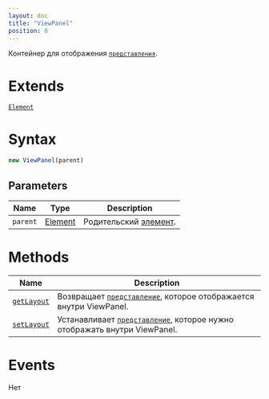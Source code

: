 ```yaml
---
layout: doc
title: "ViewPanel"
position: 0
---
```


Контейнер для отображения [`представления`](../../Core/Elements/View).

# Extends

[`Element`](../../Core/Elements/Element)

# Syntax

```js
new ViewPanel(parent)
```

## Parameters

|Name|Type|Description|
|----|----|-----------|
|`parent`|[Element](../../Core/Elements/Element)|Родительский [элемент](../../Core/Elements/Element/).|

# Methods

|Name|Description|
|----|-----------|
|[`getLayout`](ViewPanel.getLayout/)|Возвращает [`представление`](../../Core/Elements/View), которое отображается внутри ViewPanel.|
|[`setLayout`](ViewPanel.setLayout/)|Устанавливает [`представление`](../../Core/Elements/View), которое нужно отображать внутри ViewPanel.|

# Events

Нет